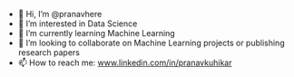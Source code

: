 - 👋 Hi, I’m @pranavhere
- 👀 I’m interested in Data Science
- 🌱 I’m currently learning Machine Learning
- 💞️ I’m looking to collaborate on Machine Learning projects or publishing research papers
- 📫 How to reach me: www.linkedin.com/in/pranavkuhikar

<!---
pranavhere/pranavhere is a ✨ special ✨ repository because its `README.md` (this file) appears on your GitHub profile.
You can click the Preview link to take a look at your changes.
--->

